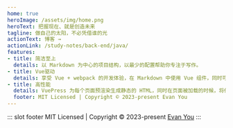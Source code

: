 ```yaml
---
home: true
heroImage: /assets/img/home.png
heroText: 把握现在、就是创造未来
tagline: 做自己的太阳，不必凭借谁的光
actionText: 博客 →
actionLink: /study-notes/back-end/java/
features:
- title: 简洁至上
  details: 以 Markdown 为中心的项目结构，以最少的配置帮助你专注于写作。
- title: Vue驱动
  details: 享受 Vue + webpack 的开发体验，在 Markdown 中使用 Vue 组件，同时可以使用 Vue 来开发自定义主题。
- title: 高性能
  details: VuePress 为每个页面预渲染生成静态的 HTML，同时在页面被加载的时候，将作为 SPA 运行。
  footer: MIT Licensed | Copyright © 2023-present Evan You
---
```

::: slot footer
MIT Licensed | Copyright © 2023-present [Evan You](https://gitee.com/huang-ruifang/vuepress-blog)
:::

